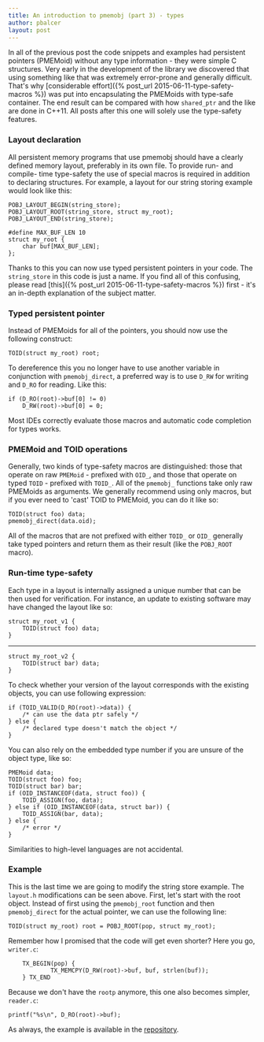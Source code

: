 ```yaml
---
title: An introduction to pmemobj (part 3) - types
author: pbalcer
layout: post
---
```


In all of the previous post the code snippets and examples had persistent pointers (PMEMoid) without any type information - they were simple C structures. Very early in the development of the library we discovered that using something like that was extremely error-prone and generally difficult. That's why [considerable effort]({% post_url 2015-06-11-type-safety-macros %}) was put into encapsulating the PMEMoids with type-safe container. The end result can be compared with how `shared_ptr` and the like are done in C++11. All posts after this one will solely use the type-safety features.

### Layout declaration

All persistent memory programs that use pmemobj should have a clearly defined memory layout, preferably in its own file. To provide run- and compile- time type-safety the use of special macros is required in addition to declaring structures. For example, a layout for our string storing example would look like this:

	POBJ_LAYOUT_BEGIN(string_store);
	POBJ_LAYOUT_ROOT(string_store, struct my_root);
	POBJ_LAYOUT_END(string_store);
	
	#define	MAX_BUF_LEN 10
	struct my_root {
		char buf[MAX_BUF_LEN];
	};

Thanks to this you can now use typed persistent pointers in your code. The `string_store` in this code is just a name. If you find all of this confusing, please read [this]({% post_url 2015-06-11-type-safety-macros %}) first - it's an in-depth explanation of the subject matter.

### Typed persistent pointer

Instead of PMEMoids for all of the pointers, you should now use the following construct:

	TOID(struct my_root) root;

To dereference this you no longer have to use another variable in conjunction with `pmemobj_direct`, a preferred way is to use `D_RW` for writing and `D_RO` for reading. Like this:

	if (D_RO(root)->buf[0] != 0)
		D_RW(root)->buf[0] = 0;

Most IDEs correctly evaluate those macros and automatic code completion for types works.

### PMEMoid and TOID operations

Generally, two kinds of type-safety macros are distinguished: those that operate on raw `PMEMoid` - prefixed with `OID_`, and those that operate on typed `TOID` - prefixed with `TOID_`. All of the `pmemobj_` functions take only raw PMEMoids as arguments. We generally recommend using only macros, but if you ever need to 'cast' TOID to PMEMoid, you can do it like so:

	TOID(struct foo) data;
	pmemobj_direct(data.oid);

All of the macros that are not prefixed with either `TOID_` or `OID_` generally take typed pointers and return them as their result (like the `POBJ_ROOT` macro).

### Run-time type-safety

Each type in a layout is internally assigned a unique number that can be then used for verification. For instance, an update to existing software may have changed the layout like so:

	struct my_root_v1 {
		TOID(struct foo) data;
	}

----------

	struct my_root_v2 {
		TOID(struct bar) data;
	}

To check whether your version of the layout corresponds with the existing objects, you can use following expression: 

	if (TOID_VALID(D_RO(root)->data)) {
		/* can use the data ptr safely */
	} else {
		/* declared type doesn't match the object */
	}

You can also rely on the embedded type number if you are unsure of the object type, like so:

	PMEMoid data;
	TOID(struct foo) foo;
	TOID(struct bar) bar;
	if (OID_INSTANCEOF(data, struct foo)) {
		TOID_ASSIGN(foo, data);
	} else if (OID_INSTANCEOF(data, struct bar)) {
		TOID_ASSIGN(bar, data);
	} else {
		/* error */
	}

Similarities to high-level languages are not accidental.

### Example

This is the last time we are going to modify the string store example. The `layout.h` modifications can be seen above. First, let's start with the root object. Instead of first using the `pmemobj_root` function and then `pmemobj_direct` for the actual pointer, we can use the following line:

	TOID(struct my_root) root = POBJ_ROOT(pop, struct my_root);

Remember how I promised that the code will get even shorter? Here you go, `writer.c`:

        TX_BEGIN(pop) {
                TX_MEMCPY(D_RW(root)->buf, buf, strlen(buf));
        } TX_END

Because we don't have the `rootp` anymore, this one also becomes simpler, `reader.c`:

	printf("%s\n", D_RO(root)->buf);

As always, the example is available in the [repository](https://github.com/pmem/nvml/tree/master/src/examples/libpmemobj).

